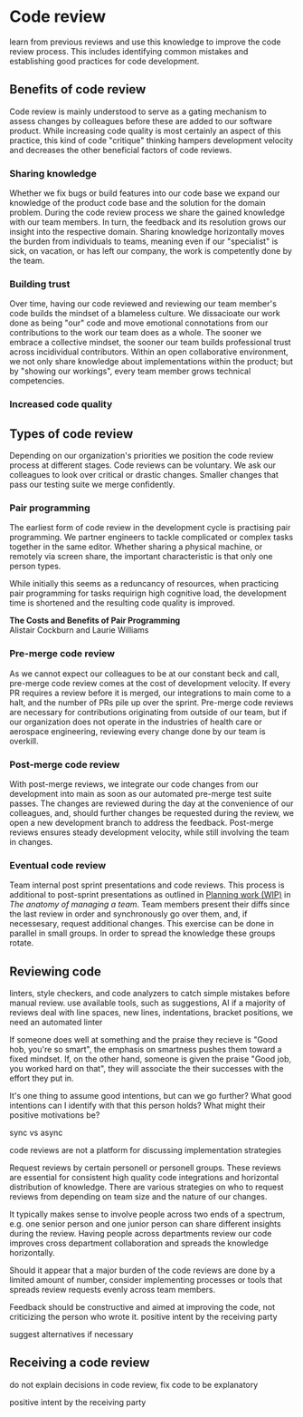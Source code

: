# Code review

learn from previous reviews and use this knowledge to improve the code review process. This includes identifying common mistakes and establishing good practices for code development.

## Benefits of code review

Code review is mainly understood to serve as a gating mechanism to assess changes by colleagues before these are added to our software product. While increasing code quality is most certainly an aspect of this practice, this kind of code "critique" thinking hampers development velocity and decreases the other beneficial factors of code reviews.

### Sharing knowledge

Whether we fix bugs or build features into our code base we expand our knowledge of the product code base and the solution for the domain problem. During the code review process we share the gained knowledge with our team members. In turn, the feedback and its resolution grows our insight into the respective domain. Sharing knowledge horizontally moves the burden from individuals to teams, meaning even if our "specialist" is sick, on vacation, or has left our company, the work is competently done by the team.

### Building trust

Over time, having our code reviewed and reviewing our team member's code builds the mindset of a blameless culture. We dissacioate our work done as being "our" code and move emotional connotations from our contributions to the work our team does as a whole. The sooner we embrace a collective mindset, the sooner our team builds professional trust across incidividual contributors. Within an open collaborative environment, we not only share knowledge about implementations within the product; but by "showing our workings", every team member grows technical competencies.

### Increased code quality

## Types of code review

Depending on our organization's priorities we position the code review process at different stages.
Code reviews can be voluntary. We ask our colleagues to look over critical or drastic changes. Smaller changes that pass our testing suite we merge confidently.

### Pair programming

The earliest form of code review in the development cycle is practising pair programming. We partner engineers to tackle complicated or complex tasks together in the same editor. Whether sharing a physical machine, or remotely via screen share, the important characteristic is that only one person types.

While initially this seems as a reduncancy of resources, when practicing pair programming for tasks requirign high cognitive load, the development time is shortened and the resulting code quality is improved.

**The Costs and Benefits of Pair Programming**  
Alistair Cockburn and Laurie Williams  

### Pre-merge code review

As we cannot expect our colleagues to be at our constant beck and call, pre-merge code review comes at the cost of development velocity. If every PR requires a review before it is merged, our integrations to main come to a halt, and the number of PRs pile up over the sprint. Pre-merge code reviews are necessary for contributions originating from outside of our team, but if our organization does not operate in the industries of health care or aerospace engineering, reviewing every change done by our team is overkill.

### Post-merge code review

With post-merge reviews, we integrate our code changes from our development into main as soon as our automated pre-merge test suite passes. The changes are reviewed during the day at the convenience of our colleagues, and, should further changes be requested during the review, we open a new development branch to address the feedback. Post-merge reviews ensures steady development velocity, while still involving the team in changes.

### Eventual code review

Team internal post sprint presentations and code reviews. This process is additional to post-sprint presentations as outlined in [Planning work (WIP)]() in *The anatomy of managing a team*. Team members present their diffs since the last review in order and synchronously go over them, and, if necessesary, request additional changes. This exercise can be done in parallel in small groups. In order to spread the knowledge these groups rotate.

## Reviewing code

linters, style checkers, and code analyzers to catch simple mistakes before manual review. use available tools, such as suggestions, AI
if a majority of reviews deal with line spaces, new lines, indentations, bracket positions, we need an automated linter


If someone does well at something and the praise they recieve is "Good hob, you're so smart", the emphasis on smartness pushes them toward a fixed mindset. If, on the other hand, someone is given the praise "Good job, you worked hard on that", they will associate the their successes with the effort they put in.

It's one thing to assume good intentions, but can we go further? What good intentions can I identify with that this person holds? What might their positive motivations be?

sync vs async

code reviews are not a platform for discussing implementation strategies

Request reviews by certain personell or personell groups. These reviews are essential for consistent high quality code integrations and horizontal distribution of knowledge. There are various strategies on who to request reviews from depending on team size and the nature of our changes.

It typically makes sense to involve people across two ends of a spectrum, e.g. one senior person and one junior person can share different insights during the review. Having people across departments review our code improves cross department collaboration and spreads the knowledge horizontally.

Should it appear that a major burden of the code reviews are done by a limited amount of number, consider implementing processes or tools that spreads review requests evenly across team members.

Feedback should be constructive and aimed at improving the code, not criticizing the person who wrote it. positive intent by the receiving party

suggest alternatives if necessary

## Receiving a code review

do not explain decisions in code review, fix code to be explanatory

positive intent by the receiving party
